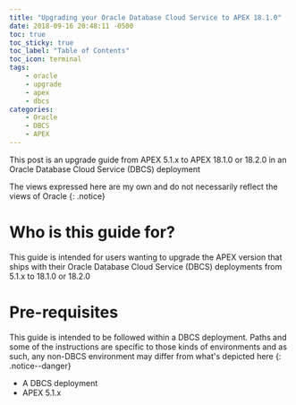 ```yaml
---
title: "Upgrading your Oracle Database Cloud Service to APEX 18.1.0"
date: 2018-09-16 20:48:11 -0500
toc: true
toc_sticky: true
toc_label: "Table of Contents"
toc_icon: terminal
tags:
    - oracle
    - upgrade
    - apex
    - dbcs
categories:
    - Oracle
    - DBCS
    - APEX
---
```

This post is an upgrade guide from APEX 5.1.x to APEX 18.1.0 or 18.2.0 in an Oracle Database Cloud Service (DBCS) deployment
<!--more-->
The views expressed here are my own and do not necessarily reflect the views of Oracle
{: .notice}

# Who is this guide for?
This guide is intended for users wanting to upgrade the APEX version that ships with their Oracle Database Cloud Service (DBCS) deployments from 5.1.x to 18.1.0 or 18.2.0

# Pre-requisites
This guide is intended to be followed within a DBCS deployment. Paths and some of the instructions are specific to those kinds of environments and as such, any non-DBCS environment may differ from what's depicted here
{: .notice--danger}

- A DBCS deployment
- APEX 5.1.x



